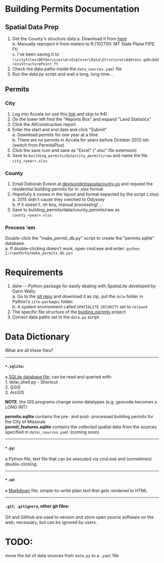 # Building Permits Documentation

## Spatial Data Prep
1. Get the County's structure data
  a. Download it from [here](https://shared.missoulacounty.us/index.php/s/7WZBWx8yXkab256)  
  b. Manually reproject it from meters to ft (102700: MT State Plane FIPS Ft)   
  c. I've been saving it to  `\\cityfiles\DEVServices\ArcExplorer\Data\Structures\Address.gdb\AddressStructurePoint_ft`  
2. Check the data paths inside the `data_sources.yaml` file  
3. Run the data.py script and wait a long, long time...  

## Permits
### City
1.  Log into Accela (or use this [link](http://cpdbprod/ReportServer/Pages/ReportViewer.aspx?%2fLand%2fStatistics%2fNew+Construction+Report&rs:Command=Render) and skip to #4)  
2.  On the lower left find the "Reports Box" and expand "Land Statistics"  
3.  Click the AllConstruction report  
4.  Enter the start and end date and click "Submit"  
    a.  Download permits for one year at a time  
    b.  There are no permits in Accela for years before October 2012-ish (switch from PermitsPlus)  
5.  Click the save icon and save as "Excel" (".xlsx" file extension)  
6.  Save to `building_permits/data/city_permits/raw` and name the file `city_<year>.xlsx`  

### County
1.  Email Deborah Evison at devison@missoulacounty.us and request the residential building permits for <year> in .xlsx format  
2.  Hopefully it comes in the layout and format expected by the script (.xlsx)  
  a. 2015 didn't cause they swiched to Odyssey  
  b. If it doesn't, oh boy, manual processing! ...  
3.  Save to building_permits/data/county_permits/raw as `county_<year>.xlsx`  

### Process 'em

Double-click the "make_permit_db.py" script to create the "permits.sqlite" database.  
  a. If double-clicking doesn't work, open cmd.exe and enter: `python I:/<path/to/make_permits_db.py>`  



# Requirements
1. dslw -- Python package for easily dealing with SpatiaLite developed by Garin Wally  
    a.  Go to the [git repo](https://github.com/WindfallLabs/dslw) and download it as zip, put the `dslw` folder in Python's `site-packages` folder.  
	b.  A system environment called `SPATIALITE_SECURITY` set to `relaxed`  
2. The specific file structure of the [bulding_permits](https://github.com/MSLADevServGIS/building_permits) project  
3. Correct data paths set in the `data.py` script  


# Data Dictionary
What are all these files?  

---
#### `*.sqlite`:
a [SQLite database file](https://www.sqlite.org/about.html); can be read and queried with:  
    1. dslw_shell.py - Shortcut  
    2. QGIS  
    3. ArcGIS  

__NOTE__: the GIS programs change some datatypes (e.g. geocode becomes a LONG INT)  


__permits.sqlite__ contains the pre- and post- processed building permits for the City of Missoula  
__permit\_features.sqlite__ contains the collected spatial data from the sources specified in `data\_sources.yaml`  (coming soon)  

---
#### `*.py`:
a Python file; text file that can be executed via cmd.exe and (sometimes) double-clicking.  

---
#### `*.md`:
a [Markdown](https://daringfireball.net/projects/markdown/) file; simple-to-write plain text that gets rendered to HTML  

---
#### `.git`, `.gitignore`, other git files:  
Git and GitHub are used to version and store open source software on the web; necessary, but can be ignored by users.  

# TODO:
move the list of data sources from `data.py` to a `.yaml` file  
